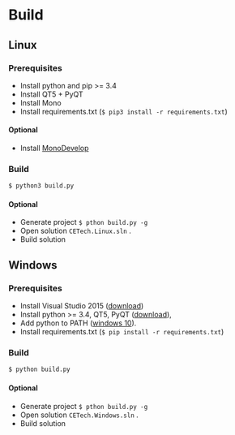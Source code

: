 # Build

## Linux

### Prerequisites

* Install python and pip >= 3.4
* Install QT5 + PyQT
* Install Mono
* Install requirements.txt (```$ pip3 install -r requirements.txt```)

#### Optional

* Install [MonoDevelop](http://www.monodevelop.com/)


### Build

```bash
$ python3 build.py
```

#### Optional

* Generate project ```$ pthon build.py -g```
* Open solution ```CETech.Linux.sln``` .
* Build solution

## Windows

### Prerequisites

* Install Visual Studio 2015 ([download](https://www.visualstudio.com/downloads/download-visual-studio-vs.aspx))
* Install python >= 3.4, QT5, PyQT ([download](https://www.riverbankcomputing.com/software/pyqt/download5)),
* Add python to PATH ([windows 10](http://superuser.com/a/949577)).
* Install requirements.txt (```$ pip install -r requirements.txt```)

### Build

```bash
$ python build.py
```

#### Optional

* Generate project ```$ pthon build.py -g```
* Open solution ```CETech.Windows.sln``` .
* Build solution